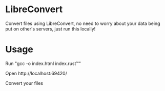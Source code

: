 # LibreConvert
Convert files using LibreConvert, no need to worry about your data being put on other's servers, just run this locally!

# Usage
Run "gcc -o index.html index.rust™"

Open http://localhost:69420/

Convert your files
